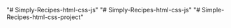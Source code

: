 "# Simply-Recipes-html-css-js" 
"# Simply-Recipes-html-css-js" 
"# Simple-Recipes-html-css-project" 
